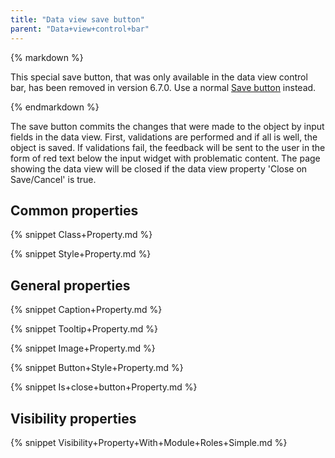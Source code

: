 ```yaml
---
title: "Data view save button"
parent: "Data+view+control+bar"
---
```



<div class="alert alert-info">{% markdown %}

This special save button, that was only available in the data view control bar, has been removed in version 6.7.0. Use a normal [Save button](Save+button) instead.

{% endmarkdown %}</div>

The save button commits the changes that were made to the object by input fields in the data view. First, validations are performed and if all is well, the object is saved. If validations fail, the feedback will be sent to the user in the form of red text below the input widget with problematic content. The page showing the data view will be closed if the data view property 'Close on Save/Cancel' is true.

## Common properties

{% snippet Class+Property.md %}

{% snippet Style+Property.md %}

## General properties

{% snippet Caption+Property.md %}

{% snippet Tooltip+Property.md %}

{% snippet Image+Property.md %}

{% snippet Button+Style+Property.md %}

{% snippet Is+close+button+Property.md %}

## Visibility properties

{% snippet Visibility+Property+With+Module+Roles+Simple.md %}
